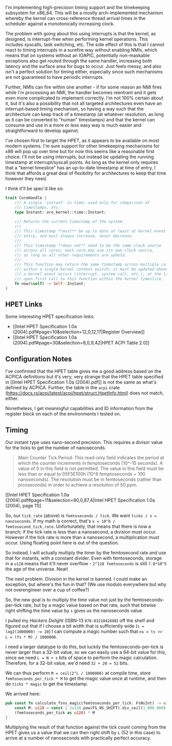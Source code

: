 I'm implementing high-precision timing support and the timekeeping subsystem for x86_64. This will be a mostly arch-implemented mechanism whereby the kernel can cross-reference thread arrival times in the scheduler against a monotonically increasing clock.

The problem with going about this using interrupts is that the kernel, as designed, is interrupt-free when performing kernel operations. This includes syscalls, task switching, etc. The side effect of this is that I cannot react to timing interrupts in a surefire way without enabling NMIs, which means that on systems without an IOAPIC, potentially non-maskable exceptions also get routed through the same handler, increasing both latency and the surface area for bugs to occur. Just feels messy, and also isn't a perfect solution for timing either, especially since such mechanisms are not guaranteed to have periodic interrupts.

Further, NMIs can fire within one another - if for some reason an NMI fires while I'm processing an NMI, the handler becomes reentrant and it gets even more complicated to implement correctly. I'm not 100% certain about it, but it's also a possibility that not all targeted architectures even have an interrupt-based timing mechanism, so having a way such that the architecture can keep track of a timestamp (at whatever resolution, as long as it can be converted to "human" timestamps) and that the kernel can consume and use in a more or less easy way is much easier and straightforward to develop against.

I've chosen first to target the HPET, as it appears to be available on most modern systems. I'm sure support for other timekeeping mechanisms for x86 will pop up over time but for now this seems like a reasonable first choice. I'll not be using interrupts, but instead be updating the running timestamp at interrupt/syscall points. As long as the kernel only requires that a "kernel timeslice" has an up-to-date timestamp at time of entry, I think that affords a great deal of flexibility for architectures to keep that time however they need.

I think it'll be spec'd like so:

```rust
trait CoreHandle {
	/// A single 'instant' in time; used only for comparison of
	/// timestamps, etc.
	type Instant: oro_kernel::time::Instant;
	
    /// Returns the current timestamp of the system.
	///
	/// This timestamp **must** be up to date at least at kernel event handler
	/// entry, and must always increase, never decrease.
	///
	/// This timestamp **does not** need to be the same clock source
	/// across all cores; each core may use its own clock source,
	/// as long as all other requirements are upheld.
	///
	/// This function may return the same timestamp across multiple calls
	/// within a single kernel context switch; it must be updated whenever
	/// a kernel event occurs (interrupt, system call, etc.), at the latest
	/// upon first call to this function within the kernel timeslice.
	fn now(&self) -> Self::Instant;
}
```

## HPET Links

Some interesting HPET specification links:

- [[Intel HPET Specification 1.0a (2004).pdf#page=10&selection=12,0,12,17|Register Overview]]
- [[Intel HPET Specification 1.0a (2004).pdf#page=30&selection=8,0,9,42|HPET ACPI Table 2.0]]

## Configuration Notes

I've confirmed that the HPET table gives me a good address based on the ACPICA definitions but it's very, very strange that the HPET table specified in [[Intel HPET Specification 1.0a (2004).pdf]] is not the same as what's defined by ACPICA. Further, the table in the `acpi` crate (https://docs.rs/acpi/latest/acpi/hpet/struct.HpetInfo.html) does not match, either.

Nonetheless, I get meaningful capabilities and ID information from the register block on each of the environments I tested on.

## Timing

Our instant type uses nano-second precision. This requires a divisor value for the ticks to get the number of nanoseconds.

> Main Counter Tick Period: This read-only field indicates the period at which the counter increments in femptoseconds (10^-15 seconds). A value of 0 in this field is not permitted. The value in this field must be less than or equal to 05F5E100h (10^8 femptoseconds = 100 nanoseconds). The resolution must be in femtoseconds (rather than picoseconds) in order to achieve a resolution of 50 ppm.

[[Intel HPET Specification 1.0a (2004).pdf#page=11&selection=80,0,87,4|Intel HPET Specification 1.0a (2004), page 11]]

So, our `tick_rate` (above) is `femtoseconds / tick`. We want `ticks / x = nanoseconds`. If my math is correct, that's `x = 10^6 / femtosecond_tick_rate`. Unfortunately, that means that there is now a branch; if the tick rate is less than a nanosecond, a division must occur. However if the tick rate is more than a nanosecond, a multiplication must occur. Using floating point here is out of the question.

So instead, I will actually multiply the timer by the femtosecond rate and use that for instants, with a constant divider. Even with femtoseconds, storage in a `u128` means that it'll never overflow - `2^128 femtoseconds` is still `7.8*10^5` the age of the universe. Neat!

The next problem. Division in the kernel is banned. I could make an exception, but where's the fun in that? (We use modulo everywhere but why not overengineer over a cup of coffee?)

So, the new goal is to multiply the time value not just by the femtoseconds-per-tick rate, but by a magic value based on that rate, such that bitwise right shifting the time value by `s` gives us the nanoseconds value.

I pulled my _Hackers Delight_ (ISBN-13 `978-0321842688`) off the shelf and figured out that if I choose a bit width that is sufficiently wide (`s = log2(1000000) ~= 20`) I can compute a magic number such that `ns = ts >> L = (fs * M) / 1000000`.

I need a larger datatype to do this, but luckily the femtoseconds-per-tick is never larger than a 32-bit value, so we can easily use a 64-bit value for this, since we need `L = N + s` bits of space to perform the magic calculation. Therefore, for a 32-bit value, we'd need `32 + 20 = 52` bits.

We can thus perform `M = ceil(2^L / 1000000)` at compile time, store `femtoseconds_per_tick * M` to get the magic value once at runtime, and then do `ticks * magic` to get the timestamp.

We arrived here:

```rust
pub const fn calculate_fsns_magic(femtoseconds_per_tick: FsNsInt) -> u128 {
	const M: u128 = const { 2u128.pow(FS_NS_SHIFT).div_ceil(1_000_000) };
	(femtoseconds_per_tick as u128) * M
}
```

Multiplying the result of that function against the tick count coming from the HPET gives us a value that we can then right shift by `L` (52 in this case) to arrive at a number of nanoseconds with practically perfect accuracy.
